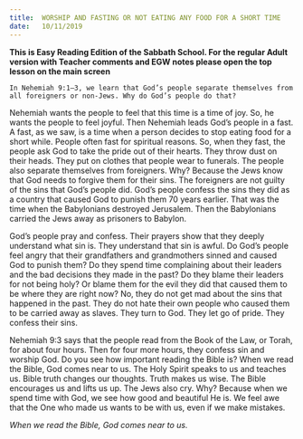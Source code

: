 ```yaml
---
title:  WORSHIP AND FASTING OR NOT EATING ANY FOOD FOR A SHORT TIME
date:   10/11/2019
---
```


**This is Easy Reading Edition of the Sabbath School. For the regular Adult version with Teacher comments and EGW notes please open the top lesson on the main screen** 

`In Nehemiah 9:1–3, we learn that God’s people separate themselves from all foreigners or non-Jews. Why do God’s people do that?`

Nehemiah wants the people to feel that this time is a time of joy. So, he wants the people to feel joyful. Then Nehemiah leads God’s people in a fast. A fast, as we saw, is a time when a person decides to stop eating food for a short while. People often fast for spiritual reasons. So, when they fast, the people ask God to take the pride out of their hearts. They throw dust on their heads. They put on clothes that people wear to funerals. The people also separate themselves from foreigners. Why? Because the Jews know that God needs to forgive them for their sins. The foreigners are not guilty of the sins that God’s people did. God’s people confess the sins they did as a country that caused God to punish them 70 years earlier. That was the time when the Babylonians destroyed Jerusalem. Then the Babylonians carried the Jews away as prisoners to Babylon. 

God’s people pray and confess. Their prayers show that they deeply understand what sin is. They understand that sin is awful. Do God’s people feel angry that their grandfathers and grandmothers sinned and caused God to punish them? Do they spend time complaining about their leaders and the bad decisions they made in the past? Do they blame their leaders for not being holy? Or blame them for the evil they did that caused them to be where they are right now? No, they do not get mad about the sins that happened in the past. They do not hate their own people who caused them to be carried away as slaves. They turn to God. They let go of pride. They confess their sins.

Nehemiah 9:3 says that the people read from the Book of the Law, or Torah, for about four hours. Then for four more hours, they confess sin and worship God. Do you see how important reading the Bible is? When we read the Bible, God comes near to us. The Holy Spirit speaks to us and teaches us. Bible truth changes our thoughts. Truth makes us wise. The Bible encourages us and lifts us up. The Jews also cry. Why? Because when we spend time with God, we see how good and beautiful He is. We feel awe that the One who made us wants to be with us, even if we make mistakes.

_When we read the Bible, God comes near to us._